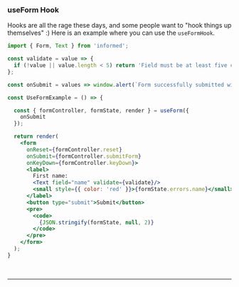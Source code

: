 

### useForm Hook

Hooks are all the rage these days, and some people want to "hook things up themselves" :)
Here is an example where you can use the `useFormHook`.

<!-- STORY -->

```jsx
import { Form, Text } from 'informed';

const validate = value => {
  if (!value || value.length < 5) return 'Field must be at least five characters';
};

const onSubmit = values => window.alert(`Form successfully submitted with ${JSON.stringify(values)}`);

const UseFormExample = () => {

  const { formController, formState, render } = useForm({
    onSubmit
  });

  return render(
    <form 
      onReset={formController.reset}
      onSubmit={formController.submitForm}
      onKeyDown={formController.keyDown}>
      <label>
        First name:
        <Text field="name" validate={validate}/>
        <small style={{ color: 'red' }}>{formState.errors.name}</small>
      </label>
      <button type="submit">Submit</button>
      <pre>
        <code>
          {JSON.stringify(formState, null, 2)}
        </code>
      </pre>
    </form>
  );
}
```

<br/>

---